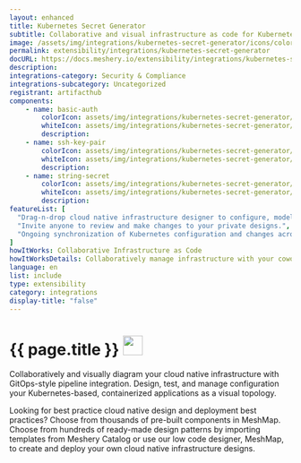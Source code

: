 ```yaml
---
layout: enhanced
title: Kubernetes Secret Generator
subtitle: Collaborative and visual infrastructure as code for Kubernetes Secret Generator
image: /assets/img/integrations/kubernetes-secret-generator/icons/color/kubernetes-secret-generator-color.svg
permalink: extensibility/integrations/kubernetes-secret-generator
docURL: https://docs.meshery.io/extensibility/integrations/kubernetes-secret-generator
description: 
integrations-category: Security & Compliance
integrations-subcategory: Uncategorized
registrant: artifacthub
components: 
	- name: basic-auth
		colorIcon: assets/img/integrations/kubernetes-secret-generator/components/basic-auth/icons/color/basic-auth-color.svg
		whiteIcon: assets/img/integrations/kubernetes-secret-generator/components/basic-auth/icons/white/basic-auth-white.svg
		description: 
	- name: ssh-key-pair
		colorIcon: assets/img/integrations/kubernetes-secret-generator/components/ssh-key-pair/icons/color/ssh-key-pair-color.svg
		whiteIcon: assets/img/integrations/kubernetes-secret-generator/components/ssh-key-pair/icons/white/ssh-key-pair-white.svg
		description: 
	- name: string-secret
		colorIcon: assets/img/integrations/kubernetes-secret-generator/components/string-secret/icons/color/string-secret-color.svg
		whiteIcon: assets/img/integrations/kubernetes-secret-generator/components/string-secret/icons/white/string-secret-white.svg
		description: 
featureList: [
  "Drag-n-drop cloud native infrastructure designer to configure, model, and deploy your workloads.",
  "Invite anyone to review and make changes to your private designs.",
  "Ongoing synchronization of Kubernetes configuration and changes across any number of clusters."
]
howItWorks: Collaborative Infrastructure as Code
howItWorksDetails: Collaboratively manage infrastructure with your coworkers synchronously sharing the same designs.
language: en
list: include
type: extensibility
category: integrations
display-title: "false"
---
```

<h1>{{ page.title }} <img src="{{ page.image }}" style="width: 35px; height: 35px;" /></h1>

<p>

</p>
<p>
    Collaboratively and visually diagram your cloud native infrastructure with GitOps-style pipeline integration. Design, test, and manage configuration your Kubernetes-based, containerized applications as a visual topology.
</p>
<p>
    Looking for best practice cloud native design and deployment best practices? Choose from thousands of pre-built components in MeshMap. Choose from hundreds of ready-made design patterns by importing templates from Meshery Catalog or use our low code designer, MeshMap, to create and deploy your own cloud native infrastructure designs.
</p>
